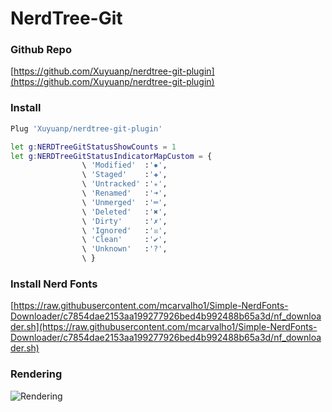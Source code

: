 # NerdTree-Git

### Github Repo

[https://github.com/Xuyuanp/nerdtree-git-plugin](https://github.com/Xuyuanp/nerdtree-git-plugin)

### Install

```bash
Plug 'Xuyuanp/nerdtree-git-plugin'
```

```bash
let g:NERDTreeGitStatusShowCounts = 1
let g:NERDTreeGitStatusIndicatorMapCustom = {
                \ 'Modified'  :'✹',
                \ 'Staged'    :'✚',
                \ 'Untracked' :'✭',
                \ 'Renamed'   :'➜',
                \ 'Unmerged'  :'═',
                \ 'Deleted'   :'✖',
                \ 'Dirty'     :'✗',
                \ 'Ignored'   :'☒',
                \ 'Clean'     :'✔︎',
                \ 'Unknown'   :'?',
                \ }
```

### Install Nerd Fonts

[https://raw.githubusercontent.com/mcarvalho1/Simple-NerdFonts-Downloader/c7854dae2153aa199277926bed4b992488b65a3d/nf_downloader.sh](https://raw.githubusercontent.com/mcarvalho1/Simple-NerdFonts-Downloader/c7854dae2153aa199277926bed4b992488b65a3d/nf_downloader.sh)

### Rendering

![Rendering](https://camo.githubusercontent.com/5ee5b6171cda9ea0eb6ea834185b2ef869e7cb0f81ded740e9c396b8cc47a23e/687474703a2f2f692e696d6775722e636f6d2f6a534377476a552e6769663f31)